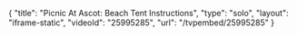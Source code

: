 {
    "title": "Picnic At Ascot: Beach Tent Instructions",
    "type": "solo",
    "layout": "iframe-static",
    "videoId": "25995285",
    "url": "\/tvpembed\/25995285"
}